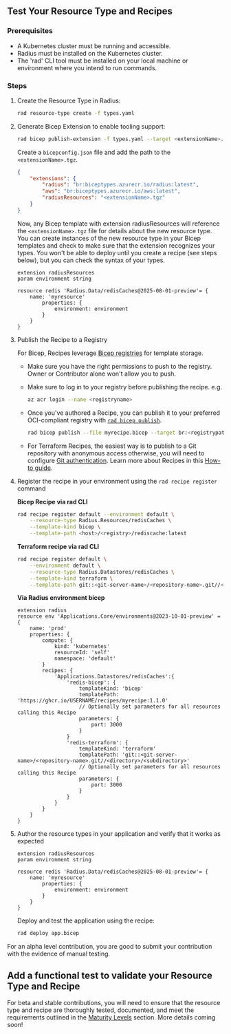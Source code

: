 ## Test Your Resource Type and Recipes

### Prerequisites

- A Kubernetes cluster must be running and accessible.
- Radius must be installed on the Kubernetes cluster.
- The 'rad' CLI tool must be installed on your local machine or environment where you intend to run commands.

### Steps

1. Create the Resource Type in Radius:

    ```bash
    rad resource-type create -f types.yaml
    ```

2. Generate Bicep Extension to enable tooling support:

    ```bash
    rad bicep publish-extension -f types.yaml --target <extensionName>.tgz
    ```

    Create a `bicepconfig.json` file and add the path to the `<extensionName>.tgz`.

    ```json
    {
        "extensions": {
            "radius": "br:biceptypes.azurecr.io/radius:latest",
            "aws": "br:biceptypes.azurecr.io/aws:latest",
            "radiusResources": "<extensionName>.tgz"
        }
    }
    ```

    Now, any Bicep template with extension radiusResources will reference the `<extensionName>.tgz` file for details about the new resource type. You can create instances of the new resource type in your Bicep templates and check to make sure that the extension recognizes your types. You won't be able to deploy until you create a recipe (see steps below), but you can check the syntax of your types.

    ```bicep
    extension radiusResources
    param environment string

    resource redis 'Radius.Data/redisCaches@2025-08-01-preview'= {
        name: 'myresource'
            properties: {
                environment: environment
            }
        }
    }
    ```

3. Publish the Recipe to a Registry

    For Bicep, Recipes leverage [Bicep registries](https://learn.microsoft.com/azure/azure-resource-manager/bicep/private-module-registry) for template storage.

    - Make sure you have the right permissions to push to the registry. Owner or Contributor alone won't allow you to push.

    - Make sure to log in to your registry before publishing the recipe. e.g.

        ```bash
        az acr login --name <registryname>
        ```

    - Once you've authored a Recipe, you can publish it to your preferred OCI-compliant registry with [`rad bicep publish`](https://docs.radapp.io/reference/cli/rad_bicep_publish/).

        ```bash
        rad bicep publish --file myrecipe.bicep --target br:<registrypath>/myrecipe:1.1.0
        ```

    - For Terraform Recipes, the easiest way is to publish to a Git repository with anonymous access otherwise, you will need to configure [Git authentication](https://docs.radapp.io/guides/recipes/terraform/howto-private-registry/). Learn more about Recipes in this [How-to guide](https://docs.radapp.io/guides/recipes/howto-author-recipes/).

4. Register the recipe in your environment using the `rad recipe register` command

    **Bicep Recipe via rad CLI**

    ```bash
    rad recipe register default --environment default \
        --resource-type Radius.Resources/redisCaches \
        --template-kind bicep \
        --template-path <host>/<registry>/rediscache:latest
    ```

    **Terraform recipe via rad CLI**

    ```bash
    rad recipe register default \
        --environment default \
        --resource-type Radius.Datastores/redisCaches \
        --template-kind terraform \
        --template-path git::<git-server-name>/<repository-name>.git//<directory>/<subdirectory>
    ```

    **Via Radius environment bicep**

    ```bicep
    extension radius
    resource env 'Applications.Core/environments@2023-10-01-preview' = {
        name: 'prod'
        properties: {
            compute: {
                kind: 'kubernetes'
                resourceId: 'self'
                namespace: 'default'
            }
            recipes: {
                'Applications.Datastores/redisCaches':{
                    'redis-bicep': {
                        templateKind: 'bicep'
                        templatePath: 'https://ghcr.io/USERNAME/recipes/myrecipe:1.1.0'
                        // Optionally set parameters for all resources calling this Recipe
                        parameters: {
                            port: 3000
                        }
                    }
                    'redis-terraform': {
                        templateKind: 'terraform'
                        templatePath: 'git::<git-server-name>/<repository-name>.git//<directory>/<subdirectory>'
                        // Optionally set parameters for all resources calling this Recipe
                        parameters: {
                            port: 3000
                        }
                    }
                }   
            }
        }
    }
    ```

5. Author the resource types in your application and verify that it works as expected

    ```bicep
    extension radiusResources
    param environment string

    resource redis 'Radius.Data/redisCaches@2025-08-01-preview'= {
        name: 'myresource'
            properties: {
                environment: environment
            }
        }
    }
    ```

    Deploy and test the application using the recipe:

    ```bash
    rad deploy app.bicep 
    ```

For an alpha level contribution, you are good to submit your contribution with the evidence of manual testing.

## Add a functional test to validate your Resource Type and Recipe

For beta and stable contributions, you will need to ensure that the resource type and recipe are thoroughly tested, documented, and meet the requirements outlined in the [Maturity Levels](contributing-resource-types-recipes.md#maturity-levels) section. More details coming soon!
